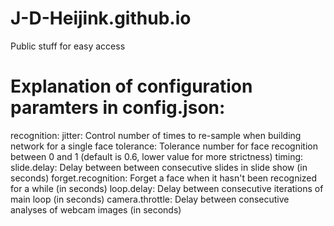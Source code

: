 # J-D-Heijink.github.io
Public stuff for easy access

Explanation of configuration paramters in config.json:
======================================================

recognition:
  jitter:               Control number of times to re-sample when building network for a single face
  tolerance:            Tolerance number for face recognition between 0 and 1 (default is 0.6, lower value for more strictness)
timing:
  slide.delay:          Delay between between consecutive slides in slide show (in seconds)
  forget.recognition:   Forget a face when it hasn't been recognized for a while (in seconds)
  loop.delay:           Delay between consecutive iterations of main loop (in seconds)
  camera.throttle:      Delay between consecutive analyses of webcam images (in seconds)
